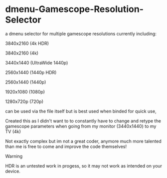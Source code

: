 # dmenu-Gamescope-Resolution-Selector


a dmenu selector for multiple gamescope resolutions currently including:

3840x2160 (4k HDR)

3840x2160 (4k)

3440x1440 (UltraWide 1440p)

2560x1440 (1440p HDR)

2560x1440 (1440p)

1920x1080 (1080p)

1280x720p (720p)


can be used via the file itself but is best used when binded for quick use,

Created this as I didn't want to to constantly have to change and retype the gamescope parameters when going from my monitor (3440x1440) to my TV (4k)

Not exactly complex but im not a great coder, anymore much more talented than me is free to come and improve the code themselves!

> [!WARNING]  
> HDR is an untested work in progess, so it may not work as intended on your device.
